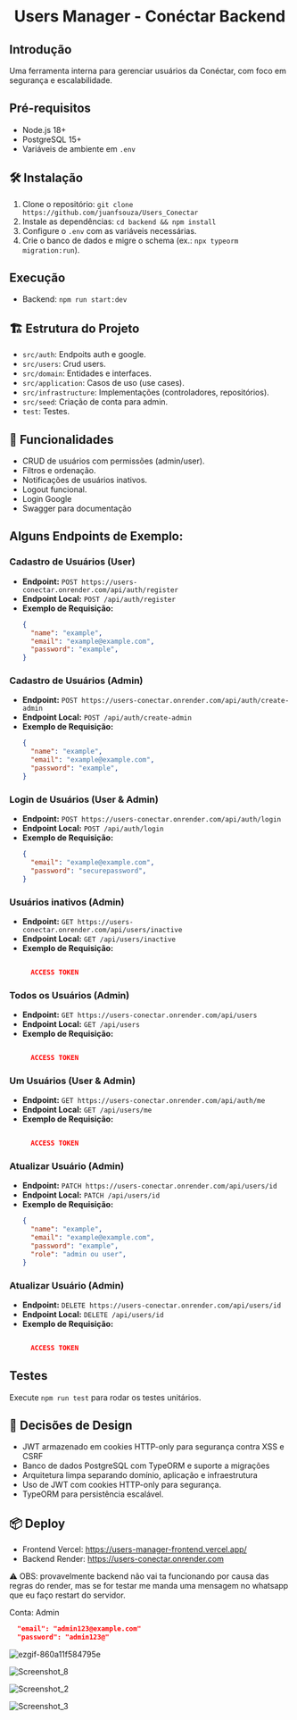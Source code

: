 <div align="center">
    
# Users Manager - Conéctar Backend

</div>

## Introdução
Uma ferramenta interna para gerenciar usuários da Conéctar, com foco em segurança e escalabilidade.

## Pré-requisitos
- Node.js 18+
- PostgreSQL 15+
- Variáveis de ambiente em `.env`

## 🛠 Instalação
1. Clone o repositório: `git clone https://github.com/juanfsouza/Users_Conectar`
2. Instale as dependências: `cd backend && npm install`
3. Configure o `.env` com as variáveis necessárias.
4. Crie o banco de dados e migre o schema (ex.: `npx typeorm migration:run`).

## Execução
- Backend: `npm run start:dev`

## 🏗️ Estrutura do Projeto
- `src/auth`: Endpoits auth e google.
- `src/users`: Crud users.
- `src/domain`: Entidades e interfaces.
- `src/application`: Casos de uso (use cases).
- `src/infrastructure`: Implementações (controladores, repositórios).
- `src/seed`: Criação de conta para admin.
- `test`: Testes.

## 🚀 Funcionalidades
- CRUD de usuários com permissões (admin/user).
- Filtros e ordenação.
- Notificações de usuários inativos.
- Logout funcional.
- Login Google
- Swagger para documentação

## Alguns Endpoints de Exemplo:

### Cadastro de Usuários (User)
- **Endpoint:** `POST https://users-conectar.onrender.com/api/auth/register`
- **Endpoint Local:** `POST /api/auth/register`
- **Exemplo de Requisição:**
    ```json
    {
      "name": "example",
      "email": "example@example.com",
      "password": "example",
    }
    ```
### Cadastro de Usuários (Admin)
- **Endpoint:** `POST https://users-conectar.onrender.com/api/auth/create-admin`
- **Endpoint Local:** `POST /api/auth/create-admin`
- **Exemplo de Requisição:**
    ```json
    {
      "name": "example",
      "email": "example@example.com",
      "password": "example",
    }
    ```
    
### Login de Usuários (User & Admin)
- **Endpoint:** `POST https://users-conectar.onrender.com/api/auth/login`
- **Endpoint Local:** `POST /api/auth/login`
- **Exemplo de Requisição:**
    ```json
    {
      "email": "example@example.com",
      "password": "securepassword",
    }
    ```

### Usuários inativos (Admin)
- **Endpoint:** `GET https://users-conectar.onrender.com/api/users/inactive`
- **Endpoint Local:** `GET /api/users/inactive`
- **Exemplo de Requisição:**
    ```json
   
      ACCESS TOKEN
    
    ```

### Todos os Usuários (Admin)
- **Endpoint:** `GET https://users-conectar.onrender.com/api/users`
- **Endpoint Local:** `GET /api/users`
- **Exemplo de Requisição:**
    ```json
    
      ACCESS TOKEN
    
    ```
### Um Usuários (User & Admin)
- **Endpoint:** `GET https://users-conectar.onrender.com/api/auth/me`
- **Endpoint Local:** `GET /api/users/me`
- **Exemplo de Requisição:**
    ```json
    
      ACCESS TOKEN
    
    ```
### Atualizar Usuário (Admin)
- **Endpoint:** `PATCH https://users-conectar.onrender.com/api/users/id`
- **Endpoint Local:** `PATCH /api/users/id`
- **Exemplo de Requisição:**
    ```json
    {
      "name": "example",
      "email": "example@example.com",
      "password": "example",
      "role": "admin ou user",
    }
    ```
    
### Atualizar Usuário (Admin)
- **Endpoint:** `DELETE https://users-conectar.onrender.com/api/users/id`
- **Endpoint Local:** `DELETE /api/users/id`
- **Exemplo de Requisição:**
    ```json
    
      ACCESS TOKEN
    
    ```

## Testes
Execute `npm run test` para rodar os testes unitários.

## 🎯 Decisões de Design

- JWT armazenado em cookies HTTP-only para segurança contra XSS e CSRF
- Banco de dados PostgreSQL com TypeORM e suporte a migrações
- Arquitetura limpa separando domínio, aplicação e infraestrutura
- Uso de JWT com cookies HTTP-only para segurança.
- TypeORM para persistência escalável.

## 📦 Deploy

- Frontend Vercel: https://users-manager-frontend.vercel.app/
- Backend Render: https://users-conectar.onrender.com

⚠️ OBS: provavelmente backend não vai ta funcionando por causa das regras do render, mas se for testar me manda uma mensagem no whatsapp que eu faço restart do servidor.

Conta: Admin
```json
  "email": "admin123@example.com"
  "password": "admin123@"
```

![ezgif-860a11f584795e](https://github.com/user-attachments/assets/18f1a976-b2ce-4db6-b1f3-517b47c7260e)

![Screenshot_8](https://github.com/user-attachments/assets/04b40257-6d98-4627-97bc-3ca66e20701a)

![Screenshot_2](https://github.com/user-attachments/assets/9554a8e8-7c16-401b-bae1-9949058ca6f5)

![Screenshot_3](https://github.com/user-attachments/assets/79f81553-df19-4024-916d-92acd42f1fb7)

